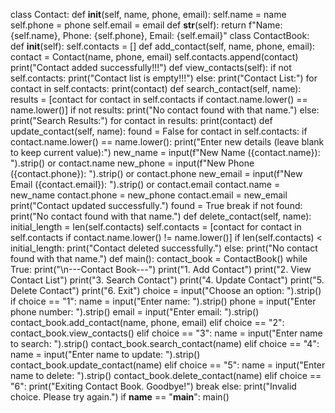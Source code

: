 class Contact:
    def __init__(self, name, phone, email):
        self.name = name
        self.phone = phone
        self.email = email
    def __str__(self):
        return f"Name: {self.name}, Phone: {self.phone}, Email: {self.email}"
class ContactBook:
    def __init__(self):
        self.contacts = []
    def add_contact(self, name, phone, email):
        contact = Contact(name, phone, email)
        self.contacts.append(contact)
        print("Contact added successfully!!!")
    def view_contacts(self):
        if not self.contacts:
            print("Contact list is empty!!!")
        else:
            print("Contact List:")
            for contact in self.contacts:
                print(contact)
    def search_contact(self, name):
        results = [contact for contact in self.contacts if contact.name.lower() == name.lower()]
        if not results:
            print("No contact found with that name.")
        else:
            print("Search Results:")
            for contact in results:
                print(contact)
    def update_contact(self, name):
        found = False
        for contact in self.contacts:
            if contact.name.lower() == name.lower():
                print("Enter new details (leave blank to keep current value):")
                new_name = input(f"New Name ({contact.name}): ").strip() or contact.name
                new_phone = input(f"New Phone ({contact.phone}): ").strip() or contact.phone
                new_email = input(f"New Email ({contact.email}): ").strip() or contact.email
                contact.name = new_name
                contact.phone = new_phone
                contact.email = new_email
                print("Contact updated successfully.")
                found = True
                break
        if not found:
            print("No contact found with that name.")
    def delete_contact(self, name):
        initial_length = len(self.contacts)
        self.contacts = [contact for contact in self.contacts if contact.name.lower() != name.lower()]
        if len(self.contacts) < initial_length:
            print("Contact deleted successfully.")
        else:
            print("No contact found with that name.")
def main():
    contact_book = ContactBook()
    while True:
        print("\n---Contact Book---")
        print("1. Add Contact")
        print("2. View Contact List")
        print("3. Search Contact")
        print("4. Update Contact")
        print("5. Delete Contact")
        print("6. Exit")
        choice = input("Choose an option: ").strip()
        if choice == "1":
            name = input("Enter name: ").strip()
            phone = input("Enter phone number: ").strip()
            email = input("Enter email: ").strip()
            contact_book.add_contact(name, phone, email)
        elif choice == "2":
            contact_book.view_contacts()
        elif choice == "3":
            name = input("Enter name to search: ").strip()
            contact_book.search_contact(name)
        elif choice == "4":
            name = input("Enter name to update: ").strip()
            contact_book.update_contact(name)
        elif choice == "5":
            name = input("Enter name to delete: ").strip()
            contact_book.delete_contact(name)
        elif choice == "6":
            print("Exiting Contact Book. Goodbye!")
            break
        else:
            print("Invalid choice. Please try again.")
if __name__ == "__main__":
    main()
